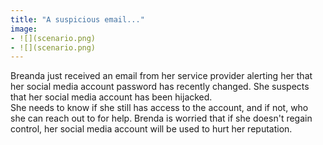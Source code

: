 ```yaml
---
title: "A suspicious email..."
image:
- ![](scenario.png)
- ![](scenario.png)
---
```

Breanda just received an email from her service provider alerting her that her social media account password has recently changed. She suspects that her social media account has been hijacked.
<br>
She needs to know if she still has access to the account, and if not, who she can reach out to for help. Brenda is worried that if she doesn't regain control, her social media account will be used to hurt her reputation.
